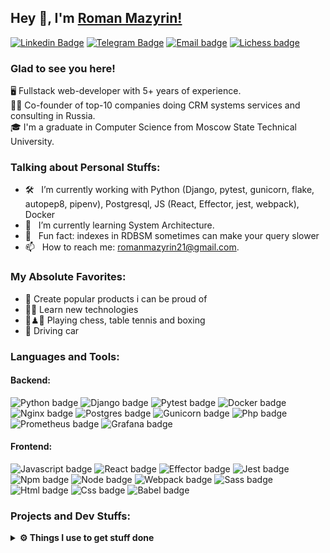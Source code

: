 ## Hey 👋, I'm [Roman Mazyrin!](https://github.com/romanmazyrin/)

[![Linkedin Badge](https://img.shields.io/badge/-LinkedIn-0e76a8?style=flat-square&logo=Linkedin&logoColor=white)](https://www.linkedin.com/in/roman-mazyrin-a2b66a233/)
[![Telegram Badge](https://img.shields.io/badge/-Telegram-0088cc?style=flat-square&logo=Telegram&logoColor=white)](https://t.me/mazyrin)
[![Email badge](https://img.shields.io/badge/Gmail-white?logo=gmail&logoColor=red)](mailto:romanmazyrin21@gmail.com)
[![Lichess badge](https://img.shields.io/badge/lichess-black?logo=lichess&logoColor=black&color=white)](https://lichess.org/@/rikimaru21)


### Glad to see you here!

🖥 Fullstack web-developer with 5+ years of experience.<br>
👨‍💼 Co-founder of top-10 companies doing CRM systems services and consulting in Russia.<br>
🎓 I'm a graduate in Computer Science from Moscow State Technical University.<br>

### Talking about Personal Stuffs:

- 🛠 &nbsp; I’m currently working with Python (Django, pytest, gunicorn, flake, autopep8, pipenv), Postgresql, JS (React, Effector, jest, webpack), Docker
- 🚀 &nbsp; I’m currently learning System Architecture.
- 👾 &nbsp; Fun fact: indexes in RDBSM sometimes can make your query slower
- 📫 &nbsp; How to reach me: romanmazyrin21@gmail.com.

### My Absolute Favorites:

- 🎉 Create popular products i can be proud of
- 🧑‍💻 Learn new technologies
- 🏓♟🥊 Playing chess, table tennis and boxing
- 🚗 Driving car

### Languages and Tools:

#### Backend:

![Python badge](https://img.shields.io/badge/Python-white?logo=python)
![Django badge](https://img.shields.io/badge/Django-white?logo=django&logoColor=green)
![Pytest badge](https://img.shields.io/badge/Pytest-white?logo=pytest)
![Docker badge](https://img.shields.io/badge/Docker-white?logo=docker)
![Nginx badge](https://img.shields.io/badge/Nginx-white?logo=nginx&logoColor=009639)
![Postgres badge](https://img.shields.io/badge/Postgres-white?logo=postgresql)
![Gunicorn badge](https://img.shields.io/badge/Gunicorn-white?logo=gunicorn)
![Php badge](https://img.shields.io/badge/Php-white?logo=php)
![Prometheus badge](https://img.shields.io/badge/Prometheus-white?logo=prometheus)
![Grafana badge](https://img.shields.io/badge/Grafana-white?logo=grafana)

#### Frontend:

![Javascript badge](https://img.shields.io/badge/Javascript-white?logo=javascript&logoColor=black)
![React badge](https://img.shields.io/badge/React-white?logo=react)
![Effector badge](https://img.shields.io/badge/Effector-white?logo=effector)
![Jest badge](https://img.shields.io/badge/Jest-white?logo=jest&logoColor=red)
![Npm badge](https://img.shields.io/badge/Npm-white?logo=npm)
![Node badge](https://img.shields.io/badge/NodeJs-white?logo=nodedotjs)
![Webpack badge](https://img.shields.io/badge/Webpack-white?logo=webpack)
![Sass badge](https://img.shields.io/badge/Sass\/Scss-white?logo=sass)
![Html badge](https://img.shields.io/badge/Html-white?logo=html5&logoColor=E34F26)
![Css badge](https://img.shields.io/badge/Css-white?logo=css3&logoColor=1572B6)
![Babel badge](https://img.shields.io/badge/Babel-white?logo=babel)

### Projects and Dev Stuffs:


 
<details>	
  <br />
  <summary><b>⚙️ Things I use to get stuff done</b></summary>
  	<ul>
  	    <li><b>OS:</b> macOS BigSur</li>
	    <li><b>Laptop: </b> MacBook Pro 16</li>
  	    <li><b>Browser: </b> Google Chrome</li>
	    <li><b>Terminal: </b> Bash </li>
	    <li><b>Code Editor:</b> VSCode.</li>
	    <li><b>To Stay Updated:</b> Dev.to, Medium, Habrahabr</li>
	    <br />
	</ul>	
</details>
